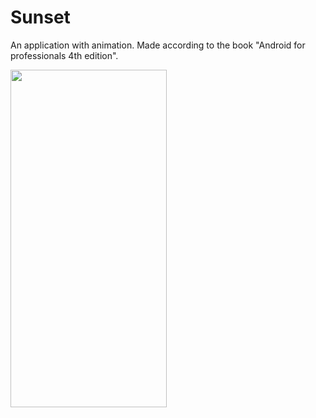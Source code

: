 # Sunset
An application with animation. Made according to the book "Android for professionals 4th edition".

  <img src="https://s423vla.storage.yandex.net/rdisk/3ffedde7abc18114abafce37b4b047897663cd53c933f8e16a01c946a6a3fa92/6418cfbc/qvUn5rdetz4fKZdBAuen6haplJKfvdoEDY_Gp-uqRBSX2sZ71DJ2mtBq3iHJxbAVTiOuQYvdzQRapUdZiCaZiA==?uid=412389636&filename=University_animation.gif&disposition=inline&hash=&limit=0&content_type=image%2Fgif&owner_uid=412389636&fsize=309694&hid=35df9cb1d22ca02fb5cd2d495791d000&media_type=image&tknv=v2&etag=f134c63eacbc944e75578f86ac3f5c73&rtoken=saW9mWtDz2p1&force_default=yes&ycrid=na-ccaff3ce697fee7911848a131ba81493-downloader17e&ts=5f75b97c66700&s=0193db9ea9737e94726c2464397d124c5008f181b9bb35e6e494f2911319b4d7&pb=U2FsdGVkX1_9WDjbdgNMBrlzs0-vCKQkCYNe6Hwbe6d6aRvA4t4mrDXAL7WuHqH0i7zg0mR593freHJWhvFZuNav3g1-iumCaLxTwKNzqcg" width="250" height="540">
